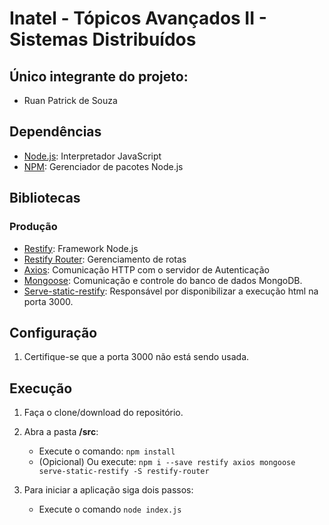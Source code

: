 # Inatel - Tópicos Avançados II - Sistemas Distribuídos

## Único integrante do projeto:
- Ruan Patrick de Souza
## Dependências
- [Node.js](https://nodejs.org/en/): Interpretador JavaScript
- [NPM](https://www.npmjs.com/): Gerenciador de pacotes Node.js

## Bibliotecas
### Produção
- [Restify](http://restify.com/): Framework Node.js
- [Restify Router](https://www.npmjs.com/package/restify-router): Gerenciamento de rotas
- [Axios](https://github.com/axios/axios): Comunicação HTTP com o servidor de Autenticação
- [Mongoose](https://mongoosejs.com/): Comunicação e controle do banco de dados MongoDB.
- [Serve-static-restify](https://github.com/makeomatic/serve-static-restify): Responsável por disponibilizar a execução html na porta 3000.

## Configuração
1. Certifique-se que a porta 3000 não está sendo usada.

## Execução
1. Faça o clone/download do repositório.
1. Abra a pasta **/src**:

    - Execute o comando: `npm install`
    - (Opicional) Ou execute: `npm i --save restify axios mongoose serve-static-restify -S restify-router`

1. Para iniciar a aplicação siga dois passos:

    - Execute o comando `node index.js`
